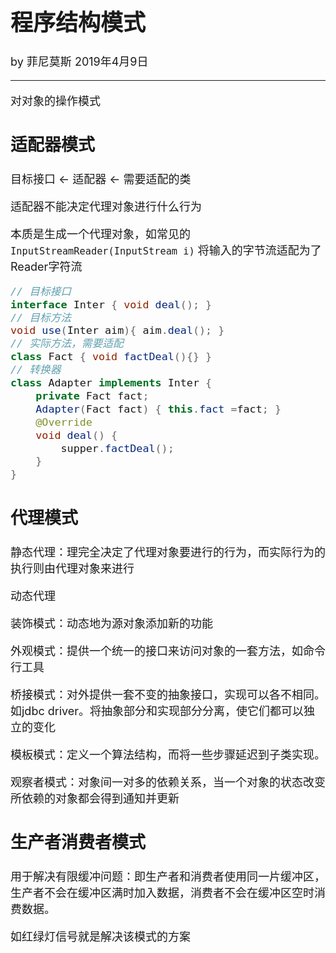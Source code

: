 <font size="4">

# 程序结构模式

by 菲尼莫斯 2019年4月9日

---

对对象的操作模式

## 适配器模式

目标接口 <- 适配器 <- 需要适配的类

适配器不能决定代理对象进行什么行为

本质是生成一个代理对象，如常见的 `InputStreamReader(InputStream i)` 将输入的字节流适配为了Reader字符流

```java
// 目标接口
interface Inter { void deal(); }
// 目标方法
void use(Inter aim){ aim.deal(); }
// 实际方法，需要适配
class Fact { void factDeal(){} }
// 转换器
class Adapter implements Inter {
    private Fact fact;
    Adapter(Fact fact) { this.fact =fact; }
    @Override
    void deal() {
        supper.factDeal();
    }
}
```

## 代理模式

静态代理：理完全决定了代理对象要进行的行为，而实际行为的执行则由代理对象来进行

动态代理

装饰模式：动态地为源对象添加新的功能

外观模式：提供一个统一的接口来访问对象的一套方法，如命令行工具

桥接模式：对外提供一套不变的抽象接口，实现可以各不相同。如jdbc driver。将抽象部分和实现部分分离，使它们都可以独立的变化

模板模式：定义一个算法结构，而将一些步骤延迟到子类实现。

观察者模式：对象间一对多的依赖关系，当一个对象的状态改变所依赖的对象都会得到通知并更新

## 生产者消费者模式

用于解决有限缓冲问题：即生产者和消费者使用同一片缓冲区，生产者不会在缓冲区满时加入数据，消费者不会在缓冲区空时消费数据。

如红绿灯信号就是解决该模式的方案

</font>
